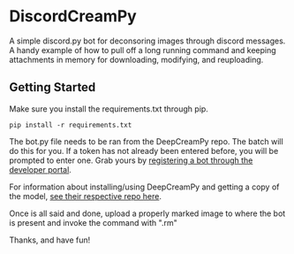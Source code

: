 # DiscordCreamPy

A simple discord.py bot for deconsoring images through discord messages. A handy
example of how to pull off a long running command and keeping attachments in 
memory for downloading, modifying, and reuploading.

## Getting Started

Make sure you install the requirements.txt through pip.
```
pip install -r requirements.txt
```
The bot.py file needs to be ran from the DeepCreamPy repo. The batch will do this 
for you. If a token has not already been entered before, you will be prompted to 
enter one. Grab yours by [registering a bot through the developer portal](https://discordapp.com/developers/applications/).

For information about installing/using DeepCreamPy and getting a copy of the 
model, [see their respective repo here](https://github.com/deeppomf/DeepCreamPy).

Once is all said and done, upload a properly marked image to where the bot is 
present and invoke the command with ".rm"

Thanks, and have fun!
